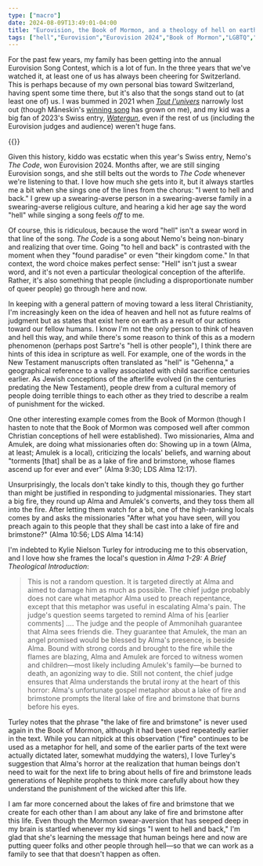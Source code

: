 ```yaml
---
type: ["macro"]
date: 2024-08-09T13:49:01-04:00
title: "Eurovision, the Book of Mormon, and a theology of hell on earth"
tags: ["hell","Eurovision","Eurovision 2024","Book of Mormon","LGBTQ","faith transition","Jean-Paul Sartre","Kylie Nielson Turley","Brief Theological Introductions (series)"]
---
```

For the past few years, my family has been getting into the annual Eurovision Song Contest, which is a lot of fun. In the three years that we've watched it, at least one of us has always been cheering for Switzerland. This is perhaps because of my own personal bias toward Switzerland, having spent some time there, but it's also that the songs stand out to (at least one of) us. I was bummed in 2021 when *[Tout l'univers](https://www.youtube.com/watch?v=bpM6o6UiBIw)* narrowly lost out (though Måneskin's [winning song](https://www.youtube.com/watch?v=9mL6Cmkg2_A) has grown on me), and my kid was a big fan of 2023's Swiss entry, *[Watergun](https://www.youtube.com/watch?v=_8-Sbc_GZMc)*, even if the rest of us (including the Eurovision judges and audience) weren't huge fans.

{{<youtube id="kiGDvM14Kwg">}}

Given this history, kiddo was ecstatic when this year's Swiss entry, Nemo's *The Code*, won Eurovision 2024. Months after, we are still singing Eurovision songs, and she still belts out the words to *The Code* whenever we're listening to that. I love how much she gets into it, but it always startles me a bit when she sings one of the lines from the chorus: "I went to hell and back." I grew up a swearing-averse person in a swearing-averse family in a swearing-averse religious culture, and hearing a kid her age say the word "hell" while singing a song feels *off* to me.

Of course, this is ridiculous, because the word "hell" isn't a swear word in that line of the song. *The Code* is a song about Nemo's being non-binary and realizing that over time. Going "to hell and back" is contrasted with the moment when they "found paradise" or even "their kingdom come." In that context, the word choice makes perfect sense: "Hell" isn't just a swear word, and it's not even a particular theological conception of the afterlife. Rather, it's also something that people (including a disproportionate number of queer people) go through here and now.

In keeping with a general pattern of moving toward a less literal Christianity, I'm increasingly keen on the idea of heaven and hell not as future realms of judgment but as states that exist here on earth as a result of our actions toward our fellow humans. I know I'm not the only person to think of heaven and hell this way, and while there's some reason to think of this as a modern phenomenon (perhaps post Sartre's "hell is other people"), I think there are hints of this idea in scripture as well. For example, one of the words in the New Testament manuscripts often translated as "hell" is "Gehenna," a geographical reference to a valley associated with child sacrifice centuries earlier. As Jewish conceptions of the afterlife evolved (in the centuries predating the New Testament), people drew from a cultural memory of people doing terrible things to each other as they tried to describe a realm of punishment for the wicked.

One other interesting example comes from the Book of Mormon (though I hasten to note that the Book of Mormon was composed well after common Christian conceptions of hell were established). Two missionaries, Alma and Amulek, are doing what missionaries often do: Showing up in a town (Alma, at least; Amulek is a local), criticizing the locals' beliefs, and warning about "torments [that] shall be as a lake of fire and brimstone, whose flames ascend up for ever and ever" (Alma 9:30; LDS Alma 12:17).

Unsurprisingly, the locals don't take kindly to this, though they go further than might be justified in responding to judgmental missionaries. They start a big fire, they round up Alma and Amulek's converts, and they toss them all into the fire. After letting them watch for a bit, one of the high-ranking locals comes by and asks the missionaries "After what you have seen, will you preach again to this people that they shall be cast into a lake of fire and brimstone?" (Alma 10:56; LDS Alma 14:14)

I'm indebted to Kylie Nielson Turley for introducing me to this observation, and I love how she frames the local's question in *Alma 1-29: A Brief Theological Introduction*: 

> This is not a random question. It is targeted directly at Alma and aimed to damage him as much as possible. The chief judge probably does not care what metaphor Alma used to preach repentance, except that this metaphor was useful in escalating Alma's pain. The judge's question seems targeted to remind Alma of his [earlier comments] .... The judge and the people of Ammonihah guarantee that Alma sees friends die. They guarantee that Amulek, the man an angel promised would be blessed by Alma's presence, is beside Alma. Bound with strong cords and brought to the fire while the flames are blazing, Alma and Amulek are forced to witness women and children—most likely including Amulek's family—be burned to death, an agonizing way to die. Still not content, the chief judge ensures that Alma understands the brutal irony at the heart of this horror: Alma's unfortunate gospel metaphor about a lake of fire and brimstone prompts the literal lake of fire and brimstone that burns before his eyes.

Turley notes that the phrase "the lake of fire and brimstone" is never used again in the Book of Mormon, although it had been used repeatedly earlier in the text. While you can nitpick at this observation ("fire" continues to be used as a metaphor for hell, and some of the earlier parts of the text were actually dictated later, somewhat muddying the waters), I love Turley's suggestion that Alma's horror at the realization that human beings don't need to wait for the next life to bring about hells of fire and brimstone leads generations of Nephite prophets to think more carefully about how they understand the punishment of the wicked after this life.

I am far more concerned about the lakes of fire and brimstone that we create for each other than I am about any lake of fire and brimstone after this life. Even though the Mormon swear-aversion that has seeped deep in my brain is startled whenever my kid sings "I went to hell and back," I'm glad that she's learning the message that human beings here and now are putting queer folks and other people through hell—so that we can work as a family to see that that doesn't happen as often.
